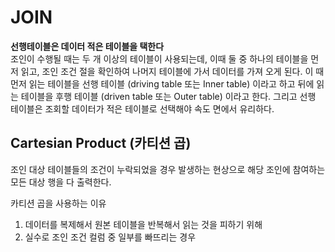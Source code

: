 # JOIN
**선행테이블은 데이터 적은 테이블을 택한다**​  
조인이 수행될 때는 두 개 이상의 테이블이 사용되는데, 이때 둘 중 하나의 테이블을 먼저 읽고, 조인 조건 절을 확인하여 나머지 테이블에 가서 데이터를 가져 오게 된다. 이 때 먼저 읽는 테이블을 선행 테이블 (driving table 또는 Inner table) 이라고 하고 뒤에 읽는 테이블을 후행 테이블 (driven table 또는 Outer table) 이라고 한다. 그리고 선행 테이블은 조회할 데이터가 적은 테이블로 선택해야 속도 면에서 유리하다.   ​

## Cartesian Product (카티션 곱)​
​조인 대상 테이블들의 조건이 누락되었을 경우 발생하는 현상으로 해당 조인에 참여하는 모든 대상 행을 다 출력한다.​  

카티션 곱을 사용하는 이유  
1. 데이터를 복제해서 원본 테이블을 반복해서 읽는 것을 피하기 위해​
2. 실수로 조인 조건 컬럼 중 일부를 빠뜨리는 경우  

